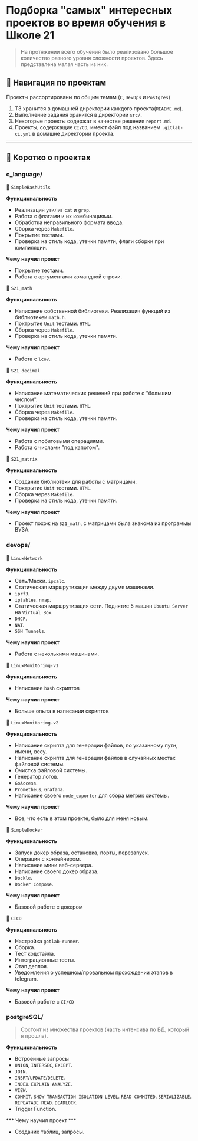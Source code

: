 # Подборка "самых" интересных проектов во время обучения в Школе 21 
> На протяжении всего обучения было реализовано большое количество разного уровня сложности проектов. Здесь представлена малая часть из них. 

## 📂 Навигация по проектам
Проекты рассортированы по общим темам (`С`, `DevOps` и `Postgres`)

1. ТЗ хранится в домашней директории каждого проекта(`README.md`).
2. Выполнение задания хранится в директории `src/`.
3. Некоторые проекты содержат в качестве решения `report.md`.
4. Проекты, содержащие `CI/CD`, имеют файл под названием `.gitlab-ci.yml` в домашне директории проекта.

---

## 📌 Коротко о проектах

### c_language/

📂 `SimpleBashUtils`

**Функциональность**
- Реализация утилит `cat` и `grep`.
- Работа с флагами и их комбинациями.
- Обработка неправильного формата ввода.
- Сборка через `Makefile`.
- Покрытие тестами.
- Проверка на стиль кода, утечки памяти, флаги сборки при компиляции.

**Чему научил проект**
* Покрытие тестами. 
* Работа с аргументами командной строки.

📂 `S21_math`

**Функциональность**
- Написание собственной библиотеки. Реализация функций из библиотекеи `math.h`.
- Поктрытие `Unit` тестами. `HTML`.
- Сборка через `Makefile`.
- Проверка на стиль кода, утечки памяти.

**Чему научил проект**
* Работа с `lcov`.

📂 `S21_decimal`

**Функциональность**
- Написание математических решений при работе с "большим числом".
- Поктрытие `Unit` тестами. `HTML`.
- Сборка через `Makefile`.
- Проверка на стиль кода, утечки памяти.

**Чему научил проект**
* Работа с побитовыми операциями. 
* Работа с числами "под капотом".
  
📂 `S21_matrix`

**Функциональность**
- Создание библиотеки для работы с матрицами.
- Поктрытие `Unit` тестами. `HTML`.
- Сборка через `Makefile`.
- Проверка на стиль кода, утечки памяти.

**Чему научил проект**
* Проект похож на `S21_math`, с матрицами была знакома из программы ВУЗА.

### devops/

📂 `LinuxNetwork`

**Функциональность**
- Сеть/Маски. `ipcalc`.
- Статическая маршрутизация между двумя машинами.
- `iprf3`.
- `iptables`. `nmap`.
- Статическая маршрутизация сети. Поднятие 5 машин `Ubuntu Server` на `Virtual Box`.
- `DHCP`.
- `NAT`.
- `SSH Tunnels`.

**Чему научил проект**
* Работа с неколькими машинами.

📂 `LinuxMonitoring-v1`

**Функциональность**
- Написание `bash` скриптов

**Чему научил проект**
* Больше опыта в написании скриптов

📂 `LinuxMonitoring-v2`

**Функциональность**
- Написание скрипта для генерации файлов, по указанному пути, имени, весу.
- Написание скрипта для генерации файлов в случайных местах файловой системы.
- Очистка файловой системы.
- Генератор логов.
- `GoAccess`.
- `Prometheus`, `Grafana`.
- Написание своего `node_exporter` для сбора метрик системы.

**Чему научил проект**
* Все, что есть в этом проекте, было для меня новым.

📂 `SimpleDocker`

**Функциональность**
- Запуск докер образа, остановка, порты, перезапуск.
- Операции с контейнером.
- Написание мини веб-сервера.
- Написание своего докер образа.
- `Dockle`.
- `Docker Compose`.

**Чему научил проект**
* Базовой работе с докером

📂 `CICD`

**Функциональность**
- Настройка `gotlab-runner`.
- Сборка.
- Тест кодстайла.
- Интеграционные тесты.
- Этап деплоя.
- Уведомления о успешном/провальном прохождении этапов в telegram.

**Чему научил проект**
* Базовой работе с `CI/CD`

### postgreSQL/
> Состоит из множества проектов (часть интенсива по БД, который я прошла).

**Функциональность**
- Встроенные запросы
- `UNION`, `INTERSEC`, `EXCEPT`.
- `JOIN`.
- `INSRT`/`UPDATE`/`DELETE`.
- `INDEX`. `EXPLAIN ANALYZE`.
- `VIEW`.
- `COMMIT`. `SHOW TRANSACTION ISOLATION LEVEL`. `READ COMMITED`. `SERIALIZABLE`. `REPEATABE READ`. `DEADLOCK`.
- Trigger Function.

*** Чему научил проект ***
* Создание таблиц, запросы.
